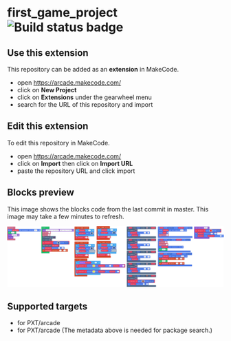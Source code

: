 # first_game_project ![Build status badge](https://github.com/kiraismygod/first_game_project/workflows/MakeCode/badge.svg)



## Use this extension

This repository can be added as an **extension** in MakeCode.

* open https://arcade.makecode.com/
* click on **New Project**
* click on **Extensions** under the gearwheel menu
* search for the URL of this repository and import

## Edit this extension

To edit this repository in MakeCode.

* open https://arcade.makecode.com/
* click on **Import** then click on **Import URL**
* paste the repository URL and click import

## Blocks preview

This image shows the blocks code from the last commit in master.
This image may take a few minutes to refresh.

![A rendered view of the blocks](https://github.com/kiraismygod/first_game_project/raw/master/.makecode/blocks.png)

## Supported targets

* for PXT/arcade
* for PXT/arcade
(The metadata above is needed for package search.)

